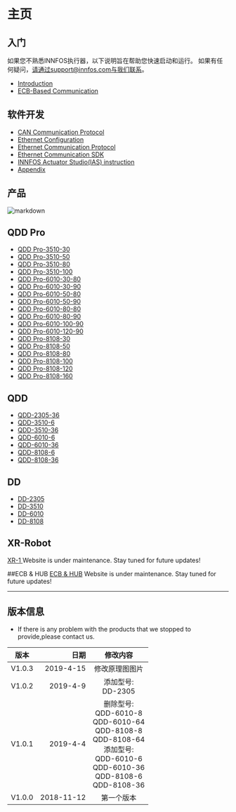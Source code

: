 主页
=====


入门
--------
如果您不熟悉INNFOS执行器，以下说明旨在帮助您快速启动和运行。
如果有任何疑问，请通过support@innfos.com与我们联系。

  * [Introduction](https://www.mdeditor.com/)
  * [ECB-Based Communication](https://www.mdeditor.com/)



软件开发
------------

  * [CAN Communication Protocol][ipChanged]
  * [Ethernet Configuration](ipChange.md)
  * [Ethernet Communication Protocol](https://www.mdeditor.com/)
  * [Ethernet Communication SDK](https://www.mdeditor.com/)
  * [INNFOS Actuator Studio(IAS) instruction](https://www.mdeditor.com/)
  * [Appendix](https://www.mdeditor.com/)
  
 
  [ipChanged]: <https://github.com/innfos/ipChangeTool/blob/master/README.md>

产品
-----------------
![markdown](http://wiki.innfos.com:81/wiki/images/a/a7/%E5%87%8F%E9%80%9F%E6%AF%94.png "markdown")


## QDD Pro
  * [QDD Pro-3510-30](https://www.mdeditor.com/)
  * [QDD Pro-3510-50](https://www.mdeditor.com/)
  * [QDD Pro-3510-80](https://www.mdeditor.com/)
  * [QDD Pro-3510-100](https://www.mdeditor.com/)
  * [QDD Pro-6010-30-80](https://www.mdeditor.com/)
  * [QDD Pro-6010-30-90](https://www.mdeditor.com/)
  * [QDD Pro-6010-50-80](https://www.mdeditor.com/)
  * [QDD Pro-6010-50-90](https://www.mdeditor.com/)
  * [QDD Pro-6010-80-80](https://www.mdeditor.com/)
  * [QDD Pro-6010-80-90](https://www.mdeditor.com/)
  * [QDD Pro-6010-100-90](https://www.mdeditor.com/)
  * [QDD Pro-6010-120-90](https://www.mdeditor.com/)
  * [QDD Pro-8108-30](https://www.mdeditor.com/)
  * [QDD Pro-8108-50](https://www.mdeditor.com/)
  * [QDD Pro-8108-80](https://www.mdeditor.com/)
  * [QDD Pro-8108-100](https://www.mdeditor.com/)
  * [QDD Pro-8108-120](https://www.mdeditor.com/)
  * [QDD Pro-8108-160](https://www.mdeditor.com/)


## QDD
  * [QDD-2305-36](https://www.mdeditor.com/)
  * [QDD-3510-6](https://www.mdeditor.com/)
  * [QDD-3510-36](https://www.mdeditor.com/)
  * [QDD-6010-6](https://www.mdeditor.com/)
  * [QDD-6010-36](https://www.mdeditor.com/)
  * [QDD-8108-6](https://www.mdeditor.com/)
  * [QDD-8108-36](https://www.mdeditor.com/)

## DD
  * [DD-2305](https://www.mdeditor.com/)
  * [DD-3510](https://www.mdeditor.com/)
  * [DD-6010](https://www.mdeditor.com/)
  * [DD-8108](https://www.mdeditor.com/)

## XR-Robot
 [XR-1 ](https://www.mdeditor.com/)
Website is under maintenance. Stay tuned for future updates!

##ECB & HUB
[ECB & HUB](https://www.mdeditor.com/)
Website is under maintenance. Stay tuned for future updates!

- - - -

版本信息
----------------------


  * If there is any problem with the products that we stopped to provide,please contact us.

| 版本        | 	日期   |  	修改内容  |
| --------   | -----:  | :----:  |
| V1.0.3      | 	2019-4-15   |   	修改原理图图片    |
| V1.0.2       |  2019-4-9  |   	添加型号: <br>DD-2305   |
| V1.0.1       |   2019-4-4    |  删除型号:<br>QDD-6010-8<br>QDD-6010-64 <br>QDD-8108-8 <br>QDD-8108-64<br>添加型号:<br>QDD-6010-6 <br>QDD-6010-36 <br>QDD-8108-6 <br>QDD-8108-36  |
| V1.0.0       |   2018-11-12  |  第一个版本 |


